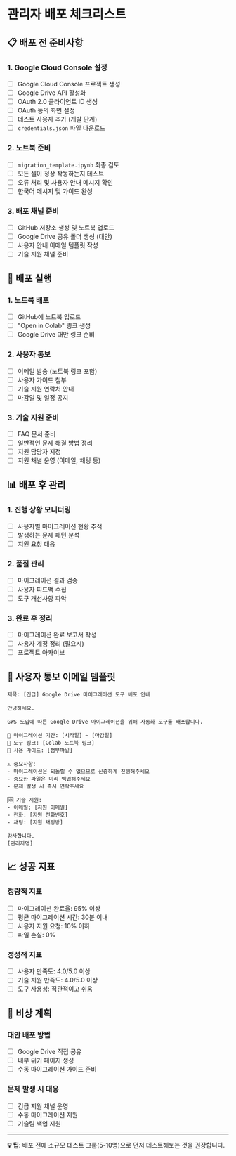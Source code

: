 # 관리자 배포 체크리스트

## 📋 배포 전 준비사항

### 1. Google Cloud Console 설정
- [ ] Google Cloud Console 프로젝트 생성
- [ ] Google Drive API 활성화
- [ ] OAuth 2.0 클라이언트 ID 생성
- [ ] OAuth 동의 화면 설정
- [ ] 테스트 사용자 추가 (개발 단계)
- [ ] `credentials.json` 파일 다운로드

### 2. 노트북 준비
- [ ] `migration_template.ipynb` 최종 검토
- [ ] 모든 셀이 정상 작동하는지 테스트
- [ ] 오류 처리 및 사용자 안내 메시지 확인
- [ ] 한국어 메시지 및 가이드 완성

### 3. 배포 채널 준비
- [ ] GitHub 저장소 생성 및 노트북 업로드
- [ ] Google Drive 공유 폴더 생성 (대안)
- [ ] 사용자 안내 이메일 템플릿 작성
- [ ] 기술 지원 채널 준비

## 🚀 배포 실행

### 1. 노트북 배포
- [ ] GitHub에 노트북 업로드
- [ ] "Open in Colab" 링크 생성
- [ ] Google Drive 대안 링크 준비

### 2. 사용자 통보
- [ ] 이메일 발송 (노트북 링크 포함)
- [ ] 사용자 가이드 첨부
- [ ] 기술 지원 연락처 안내
- [ ] 마감일 및 일정 공지

### 3. 기술 지원 준비
- [ ] FAQ 문서 준비
- [ ] 일반적인 문제 해결 방법 정리
- [ ] 지원 담당자 지정
- [ ] 지원 채널 운영 (이메일, 채팅 등)

## 📊 배포 후 관리

### 1. 진행 상황 모니터링
- [ ] 사용자별 마이그레이션 현황 추적
- [ ] 발생하는 문제 패턴 분석
- [ ] 지원 요청 대응

### 2. 품질 관리
- [ ] 마이그레이션 결과 검증
- [ ] 사용자 피드백 수집
- [ ] 도구 개선사항 파악

### 3. 완료 후 정리
- [ ] 마이그레이션 완료 보고서 작성
- [ ] 사용자 계정 정리 (필요시)
- [ ] 프로젝트 아카이브

## 📧 사용자 통보 이메일 템플릿

```
제목: [긴급] Google Drive 마이그레이션 도구 배포 안내

안녕하세요.

GWS 도입에 따른 Google Drive 마이그레이션을 위해 자동화 도구를 배포합니다.

📅 마이그레이션 기간: [시작일] ~ [마감일]
🔗 도구 링크: [Colab 노트북 링크]
📖 사용 가이드: [첨부파일]

⚠️ 중요사항:
- 마이그레이션은 되돌릴 수 없으므로 신중하게 진행해주세요
- 중요한 파일은 미리 백업해주세요
- 문제 발생 시 즉시 연락주세요

🆘 기술 지원:
- 이메일: [지원 이메일]
- 전화: [지원 전화번호]
- 채팅: [지원 채팅방]

감사합니다.
[관리자명]
```

## 📈 성공 지표

### 정량적 지표
- [ ] 마이그레이션 완료율: 95% 이상
- [ ] 평균 마이그레이션 시간: 30분 이내
- [ ] 사용자 지원 요청: 10% 이하
- [ ] 파일 손실: 0%

### 정성적 지표
- [ ] 사용자 만족도: 4.0/5.0 이상
- [ ] 기술 지원 만족도: 4.0/5.0 이상
- [ ] 도구 사용성: 직관적이고 쉬움

## 🔧 비상 계획

### 대안 배포 방법
- [ ] Google Drive 직접 공유
- [ ] 내부 위키 페이지 생성
- [ ] 수동 마이그레이션 가이드 준비

### 문제 발생 시 대응
- [ ] 긴급 지원 채널 운영
- [ ] 수동 마이그레이션 지원
- [ ] 기술팀 백업 지원

---

**💡 팁**: 배포 전에 소규모 테스트 그룹(5-10명)으로 먼저 테스트해보는 것을 권장합니다.
